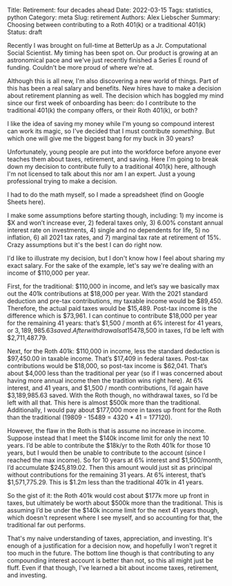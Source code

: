 Title: Retirement: four decades ahead
Date: 2022-03-15
Tags: statistics, python
Category: meta
Slug: retirement
Authors: Alex Liebscher
Summary: Choosing between contributing to a Roth 401(k) or a traditional 401(k)
Status: draft

Recently I was brought on full-time at BetterUp as a Jr. Computational Social Scientist. My timing has been spot on. Our product is growing at an astronomical pace and we've just recently finished a Series E round of funding. Couldn't be more proud of where we're at.

Although this is all new, I'm also discovering a new world of things. Part of this has been a real salary and benefits. New hires have to make a decision about retirement planning as well. The decision which has boggled my mind since our first week of onboarding has been: do I contribute to the traditional 401(k) the company offers, or their Roth 401(k), or both?

I like the idea of saving my money while I'm young so compound interest can work its magic, so I've decided that I must contribute *something*. But which one will give me the biggest bang for my buck in 30 years?

Unfortunately, young people are put into the workforce before anyone ever teaches them about taxes, retirement, and saving. Here I'm going to break down my decision to contribute fully to a traditional 401(k) here, although I'm not licensed to talk about this nor am I an expert. Just a young professional trying to make a decision.

I had to do the math myself, so I made a spreadsheet (find on Google Sheets here).

I make some assumptions before starting though, including: 1) my income is $X and won’t increase ever, 2) federal taxes only, 3) 6.00% constant annual interest rate on investments, 4) single and no dependents for life, 5) no inflation, 6) all 2021 tax rates, and 7) marginal tax rate at retirement of 15%. Crazy assumptions but it's the best I can do right now.

I'd like to illustrate my decision, but I don't know how I feel about sharing my exact salary. For the sake of the example, let's say we're dealing with an income of $110,000 per year.

First, for the traditional: $110,000 in income, and let’s say we basically max out the 401k contributions at \$18,000 per year. With the 2021 standard deduction and pre-tax contributions, my taxable income would be \$89,450. Therefore, the actual paid taxes would be \$15,489. Post-tax income is the difference which is \$73,961. I can continue to contribute $18,000 per year for the remaining 41 years: that’s $1,500 / month at 6% interest for 41 years, or $3,189,985.63 saved. After withdrawals at 15% retirement tax rate, which would be ~$478,500 in taxes, I’d be left with $2,711,487.79.

Next, for the Roth 401k: $110,000 in income, less the standard deduction is  $97,450.00 in taxable income. That’s $17,409 in federal taxes. Post-tax contributions would be $18,000, so post-tax income is $62,041. That’s about $4,000 less than the traditional per year (so if I was concerned about having more annual income then the tradition wins right here). At 6% interest, and 41 years, and $1,500 / month contributions, I’d again have $3,189,985.63 saved. With the Roth though, no withdrawal taxes, so I’d be left with all that. This here is almost $500k more than the traditional. Additionally, I would pay about $177,000 more in taxes up front for the Roth than the traditional (19809 - 15489 = 4320 * 41 = 177120).

However, the flaw in the Roth is that is assume no increase in income. Suppose instead that I meet the $140k income limit for only the next 10 years. I’d be able to contribute the $18k/yr to the Roth 401k for those 10 years, but I would then be unable to contribute to the account (since I reached the max income). So for 10 years at 6% interest and $1,500/month, I’d accumulate $245,819.02. Then this amount would just sit as principal without contributions for the remaining 31 years. At 6% interest, that’s $1,571,775.29. This is $1.2m less than the traditional 401k in 41 years.

So the gist of it: the Roth 401k would cost about $177k more up front in taxes, but ultimately be worth about $500k more than the traditional. This is assuming I’d be under the $140k income limit for the next 41 years though, which doesn't represent where I see myself, and so accounting for that, the traditional far out performs.

That's my naive understanding of taxes, appreciation, and investing. It's enough of a justification for a decision now, and hopefully I won't regret it too much in the future. The bottom line though is that contributing to any compounding interest account is better than not, so this all might just be fluff. Even if that though, I've learned a bit about income taxes, retirement, and investing.